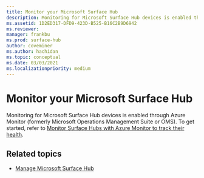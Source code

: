 ```yaml
---
title: Monitor your Microsoft Surface Hub
description: Monitoring for Microsoft Surface Hub devices is enabled through Azure Monitor.
ms.assetid: 1D2ED317-DFD9-423D-B525-B16C2B9D6942
ms.reviewer: 
manager: frankbu
ms.prod: surface-hub
author: coveminer
ms.author: hachidan
ms.topic: conceptual
ms.date: 03/03/2021
ms.localizationpriority: medium
---
```


# Monitor your Microsoft Surface Hub

Monitoring for Microsoft Surface Hub devices is enabled through Azure Monitor (formerly Microsoft Operations Management Suite or OMS). To get started, refer to [Monitor Surface Hubs with Azure Monitor to track their health](/azure/azure-monitor/insights/surface-hubs).

## Related topics

- [Manage Microsoft Surface Hub](manage-surface-hub.md)
